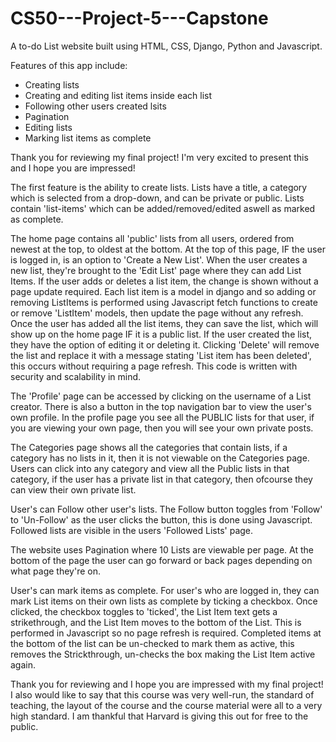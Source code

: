 # CS50---Project-5---Capstone
A to-do List website built using HTML, CSS, Django, Python and Javascript.

Features of this app include:
- Creating lists
- Creating and editing list items inside each list
- Following other users created lsits
- Pagination
- Editing lists
- Marking list items as complete

Thank you for reviewing my final project! I'm very excited to present this and I hope you are impressed!

The first feature is the ability to create lists. Lists have a title, a category which is selected from a drop-down, and can be private or public.
Lists contain 'list-items' which can be added/removed/edited aswell as marked as complete.

The home page contains all 'public' lists from all users, ordered from newest at the top, to oldest at the bottom. At the top of this page, IF the user is logged in, is an option to 'Create a New List'. When the user creates a new list, they're brought to the 'Edit List' page where they can add List Items. If the user adds or deletes a list item, the change is shown without a page update required. Each list item is a model in django and so adding or removing ListItems is performed using Javascript fetch functions to create or remove 'ListItem' models, then update the page without any refresh. Once the user has added all the list items, they can save the list, which will show up on the home page IF it is a public list. If the user created the list, they have the option of editing it or deleting it. Clicking 'Delete' will remove the list and replace it with a message stating 'List item has been deleted', this occurs without requiring a page refresh. This code is written with security and scalability in mind.

The 'Profile' page can be accessed by clicking on the username of a List creator. There is also a button in the top navigation bar to view the user's own profile. In the profile page you see all the PUBLIC lists for that user, if you are viewing your own page, then you will see your own private posts.

The Categories page shows all the categories that contain lists, if a category has no lists in it, then it is not viewable on the Categories page. Users can click into any category and view all the Public lists in that category, if the user has a private list in that category, then ofcourse they can view their own private list. 

User's can Follow other user's lists. The Follow button toggles from 'Follow' to 'Un-Follow' as the user clicks the button, this is done using Javascript. Followed lists are visible in the users 'Followed Lists' page. 

The website uses Pagination where 10 Lists are viewable per page. At the bottom of the page the user can go forward or back pages depending on what page they're on.

User's can mark items as complete. For user's who are logged in, they can mark List items on their own lists as complete by ticking a checkbox. Once clicked, the checkbox toggles to 'ticked', the List Item text gets a strikethrough, and the List Item moves to the bottom of the List. This is performed in Javascript so no page refresh is required. Completed items at the bottom of the list can be un-checked to mark them as active, this removes the Strickthrough, un-checks the box making the List Item active again. 

Thank you for reviewing and I hope you are impressed with my final project! I also would like to say that this course was very well-run, the standard of teaching, the layout of the course and the course material were all to a very high standard. I am thankful that Harvard is giving this out for free to the public.



